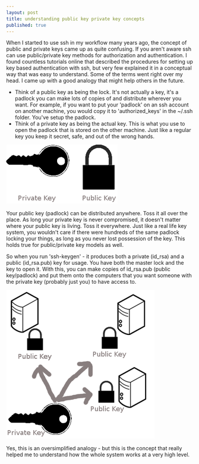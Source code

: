 ```yaml
---
layout: post
title: understanding public key private key concepts
published: true
---
```


When I started to use ssh in my workflow many years ago, the concept of public and private keys came up as quite confusing. If you aren't aware ssh can use public/private key methods for authorization and authentication. I found countless tutorials online that described the procedures for setting up key based authentication with ssh, but very few explained it in a conceptual way that was easy to understand. Some of the terms went right over my head. I came up with a good analogy that might help others in the future.

- Think of a public key as being the lock. It's not actually a key, it's a padlock you can make lots of copies of and distribute wherever you want. For example, if you want to put your 'padlock' on an ssh account on another machine, you would copy it to 'authorized_keys' in the ~/.ssh folder. You've setup the padlock.
- Think of a private key as being the actual key. This is what you use to open the padlock that is stored on the other machine. Just like a regular key you keep it secret, safe, and out of the wrong hands.

![Public Private Key](/images/public_private_key.png/)

Your public key (padlock) can be distributed anywhere. Toss it all over the place. As long your private key is never compromised, it doesn't matter where your public key is living. Toss it everywhere. Just like a real life key system, you wouldn't care if there were hundreds of the same padlock locking your things, as long as you never lost possession of the key. This holds true for public/private key models as well.

So when you run 'ssh-keygen' - it produces both a private (id_rsa) and a public (id_rsa.pub) key for usage. You have both the master lock and the key to open it. With this, you can make copies of id_rsa.pub (public key/padlock) and put them onto the computers that you want someone with the private key (probably just you) to have access to.

![Public Private Key on many computers](/images/public_private_many.png/)

Yes, this is an oversimplified analogy - but this is the concept that really helped me to understand how the whole system works at a very high level.

